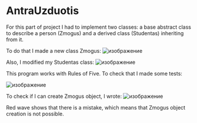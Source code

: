 # AntraUzduotis
For this part of project I had to implement two classes: a base abstract class to describe a person (Zmogus) and a derived class (Studentas) inheriting from it. 

To do that I made a new class Zmogus:
![изображение](https://github.com/aran1ja/AntraUzduotis/assets/147089828/3924bbcd-28cb-4b8f-84c7-0d6bcdbb25ff)

Also, I modified my Studentas class:
![изображение](https://github.com/aran1ja/AntraUzduotis/assets/147089828/f8d725ed-893e-48ff-9ac2-954698307ee9)

This program works with Rules of Five. To check that I made some tests:

![изображение](https://github.com/aran1ja/AntraUzduotis/assets/147089828/5bbb8d8c-f36d-4d9b-bd52-cf552958a300)

To check if I can create Zmogus object, I wrote:
![изображение](https://github.com/aran1ja/AntraUzduotis/assets/147089828/c41668b4-f5e7-4d3a-9f95-ffd940a24e84)

Red wave shows that there is a mistake, which means that Zmogus object creation is not possible.
